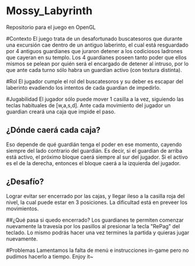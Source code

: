 # Mossy_Labyrinth
Repositorio para el juego en OpenGL

#Contexto
El juego trata de un desafortunado buscatesoros que durante una excursión cae dentro de un antiguo laberinto, el cual está resguardado por 4 antiguos guardianes que juraron detener a los codiciosos ladrones que cayeran en su templo.
Los 4 guardianes poseen tanto poder que ellos mismos se pelean por quién será el encargado de detener al intruso, por lo que ante cada turno sólo habra un guardían activo (con textura distinta).

#Rol
El jugador cumple el rol del buscatesoros y su deber es escapar del laberinto evadiendo los intentos de cada guardian de impedirlo.

#Jugabilidad
El jugador sólo puede mover 1 casilla a la vez, siguiendo las teclas habituales de [w,a,s,d]. Ante cada movimiento del jugador un guardian creará una caja que impide el paso. 
## ¿Dónde caerá cada caja? 
Eso depende de qué guardián tenga el poder en ese momento, cayendo siempre del lado contrario del guardián.
Es decir, si el guardian de arriba está activo, el próximo bloque caerá siempre al sur del jugador. Si el activo es el de la derecha, entonces el bloque caerá a la izquierda del jugador.

## ¿Desafío? 
Lograr evitar ser encerrado por las cajas, y llegar ileso a la casilla roja del nivel, la cual puede estar en 3 posiciones. La dificultad está en preveer los movimientos.

##¿Qué pasa si quedo encerrado?
Los guardianes te permiten comenzar nuevamente la travesía por los pasillos al presionar la tecla "RePag" del teclado. Lo mismo podrás hacer una vez termines la partida y quieras jugar nuevamente.

#Problemas
Lamentamos la falta de menú e instrucciones in-game pero no pudimos hacerlo a tiempo. Enjoy it~



